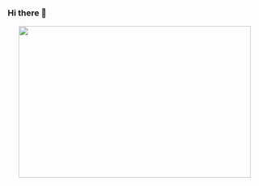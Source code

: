 ### Hi there 👋
<p align="center">
  <img width="460" height="300" src="https://repository-images.githubusercontent.com/346754927/a57c8200-825a-11eb-8d2e-56e48e7250f0">
</p>
